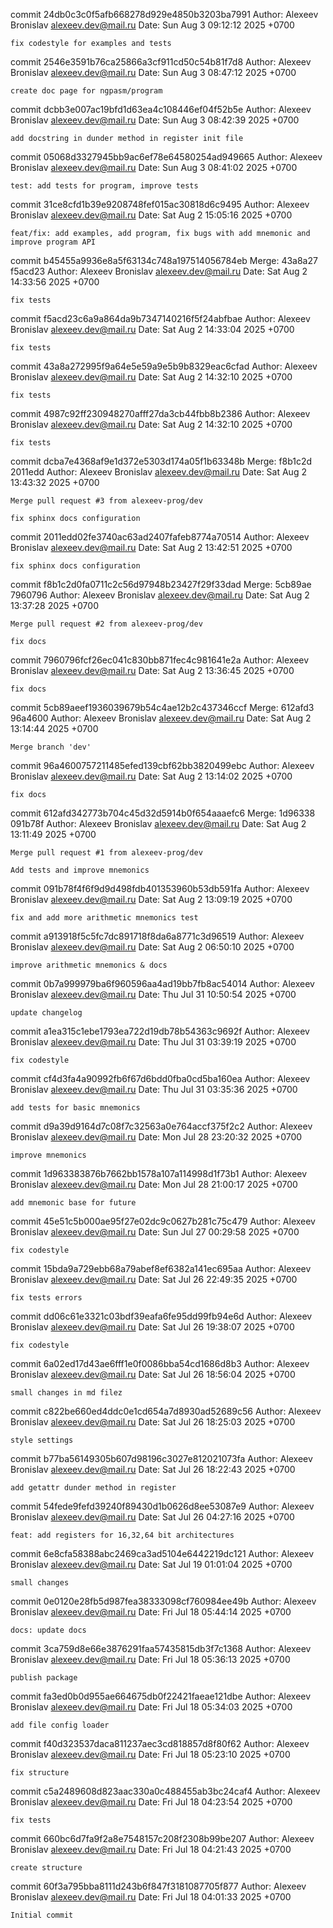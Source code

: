 commit 24db0c3c0f5afb668278d929e4850b3203ba7991
Author: Alexeev Bronislav <alexeev.dev@mail.ru>
Date:   Sun Aug 3 09:12:12 2025 +0700

    fix codestyle for examples and tests

commit 2546e3591b76ca25866a3cf911cd50c54b81f7d8
Author: Alexeev Bronislav <alexeev.dev@mail.ru>
Date:   Sun Aug 3 08:47:12 2025 +0700

    create doc page for ngpasm/program

commit dcbb3e007ac19bfd1d63ea4c108446ef04f52b5e
Author: Alexeev Bronislav <alexeev.dev@mail.ru>
Date:   Sun Aug 3 08:42:39 2025 +0700

    add docstring in dunder method in register init file

commit 05068d3327945bb9ac6ef78e64580254ad949665
Author: Alexeev Bronislav <alexeev.dev@mail.ru>
Date:   Sun Aug 3 08:41:02 2025 +0700

    test: add tests for program, improve tests

commit 31ce8cfd1b39e9208748fef015ac30818d6c9495
Author: Alexeev Bronislav <alexeev.dev@mail.ru>
Date:   Sat Aug 2 15:05:16 2025 +0700

    feat/fix: add examples, add program, fix bugs with add mnemonic and improve program API

commit b45455a9936e8a5f63134c748a197514056784eb
Merge: 43a8a27 f5acd23
Author: Alexeev Bronislav <alexeev.dev@mail.ru>
Date:   Sat Aug 2 14:33:56 2025 +0700

    fix tests

commit f5acd23c6a9a864da9b7347140216f5f24abfbae
Author: Alexeev Bronislav <alexeev.dev@mail.ru>
Date:   Sat Aug 2 14:33:04 2025 +0700

    fix tests

commit 43a8a272995f9a64e5e59a9e5b9b8329eac6cfad
Author: Alexeev Bronislav <alexeev.dev@mail.ru>
Date:   Sat Aug 2 14:32:10 2025 +0700

    fix tests

commit 4987c92ff230948270afff27da3cb44fbb8b2386
Author: Alexeev Bronislav <alexeev.dev@mail.ru>
Date:   Sat Aug 2 14:32:10 2025 +0700

    fix tests

commit dcba7e4368af9e1d372e5303d174a05f1b63348b
Merge: f8b1c2d 2011edd
Author: Alexeev Bronislav <alexeev.dev@mail.ru>
Date:   Sat Aug 2 13:43:32 2025 +0700

    Merge pull request #3 from alexeev-prog/dev
    
    fix sphinx docs configuration

commit 2011edd02fe3740ac63ad2407fafeb8774a70514
Author: Alexeev Bronislav <alexeev.dev@mail.ru>
Date:   Sat Aug 2 13:42:51 2025 +0700

    fix sphinx docs configuration

commit f8b1c2d0fa0711c2c56d97948b23427f29f33dad
Merge: 5cb89ae 7960796
Author: Alexeev Bronislav <alexeev.dev@mail.ru>
Date:   Sat Aug 2 13:37:28 2025 +0700

    Merge pull request #2 from alexeev-prog/dev
    
    fix docs

commit 7960796fcf26ec041c830bb871fec4c981641e2a
Author: Alexeev Bronislav <alexeev.dev@mail.ru>
Date:   Sat Aug 2 13:36:45 2025 +0700

    fix docs

commit 5cb89aeef1936039679b54c4ae12b2c437346ccf
Merge: 612afd3 96a4600
Author: Alexeev Bronislav <alexeev.dev@mail.ru>
Date:   Sat Aug 2 13:14:44 2025 +0700

    Merge branch 'dev'

commit 96a4600757211485efed139cbf62bb3820499ebc
Author: Alexeev Bronislav <alexeev.dev@mail.ru>
Date:   Sat Aug 2 13:14:02 2025 +0700

    fix docs

commit 612afd342773b704c45d32d5914b0f654aaaefc6
Merge: 1d96338 091b78f
Author: Alexeev Bronislav <alexeev.dev@mail.ru>
Date:   Sat Aug 2 13:11:49 2025 +0700

    Merge pull request #1 from alexeev-prog/dev
    
    Add tests and improve mnemonics

commit 091b78f4f6f9d9d498fdb401353960b53db591fa
Author: Alexeev Bronislav <alexeev.dev@mail.ru>
Date:   Sat Aug 2 13:09:19 2025 +0700

    fix and add more arithmetic mnemonics test

commit a913918f5c5fc7dc891718f8da6a8771c3d96519
Author: Alexeev Bronislav <alexeev.dev@mail.ru>
Date:   Sat Aug 2 06:50:10 2025 +0700

    improve arithmetic mnemonics & docs

commit 0b7a999979ba6f960596aa4ad19bb7fb8ac54014
Author: Alexeev Bronislav <alexeev.dev@mail.ru>
Date:   Thu Jul 31 10:50:54 2025 +0700

    update changelog

commit a1ea315c1ebe1793ea722d19db78b54363c9692f
Author: Alexeev Bronislav <alexeev.dev@mail.ru>
Date:   Thu Jul 31 03:39:19 2025 +0700

    fix codestyle

commit cf4d3fa4a90992fb6f67d6bdd0fba0cd5ba160ea
Author: Alexeev Bronislav <alexeev.dev@mail.ru>
Date:   Thu Jul 31 03:35:36 2025 +0700

    add tests for basic mnemonics

commit d9a39d9164d7c08f7c32563a0e764accf375f2c2
Author: Alexeev Bronislav <alexeev.dev@mail.ru>
Date:   Mon Jul 28 23:20:32 2025 +0700

    improve mnemonics

commit 1d963383876b7662bb1578a107a114998d1f73b1
Author: Alexeev Bronislav <alexeev.dev@mail.ru>
Date:   Mon Jul 28 21:00:17 2025 +0700

    add mnemonic base for future

commit 45e51c5b000ae95f27e02dc9c0627b281c75c479
Author: Alexeev Bronislav <alexeev.dev@mail.ru>
Date:   Sun Jul 27 00:29:58 2025 +0700

    fix codestyle

commit 15bda9a729ebb68a79abef8ef6382a141ec695aa
Author: Alexeev Bronislav <alexeev.dev@mail.ru>
Date:   Sat Jul 26 22:49:35 2025 +0700

    fix tests errors

commit dd06c61e3321c03bdf39eafa6fe95dd99fb94e6d
Author: Alexeev Bronislav <alexeev.dev@mail.ru>
Date:   Sat Jul 26 19:38:07 2025 +0700

    fix codestyle

commit 6a02ed17d43ae6fff1e0f0086bba54cd1686d8b3
Author: Alexeev Bronislav <alexeev.dev@mail.ru>
Date:   Sat Jul 26 18:56:04 2025 +0700

    small changes in md filez

commit c822be660ed4ddc0e1cd654a7d8930ad52689c56
Author: Alexeev Bronislav <alexeev.dev@mail.ru>
Date:   Sat Jul 26 18:25:03 2025 +0700

    style settings

commit b77ba56149305b607d98196c3027e812021073fa
Author: Alexeev Bronislav <alexeev.dev@mail.ru>
Date:   Sat Jul 26 18:22:43 2025 +0700

    add getattr dunder method in register

commit 54fede9fefd39240f89430d1b0626d8ee53087e9
Author: Alexeev Bronislav <alexeev.dev@mail.ru>
Date:   Sat Jul 26 04:27:16 2025 +0700

    feat: add registers for 16,32,64 bit architectures

commit 6e8cfa58388abc2469ca3ad5104e6442219dc121
Author: Alexeev Bronislav <alexeev.dev@mail.ru>
Date:   Sat Jul 19 01:01:04 2025 +0700

    small changes

commit 0e0120e28fb5d987fea38333098cf760984ee49b
Author: Alexeev Bronislav <alexeev.dev@mail.ru>
Date:   Fri Jul 18 05:44:14 2025 +0700

    docs: update docs

commit 3ca759d8e66e3876291faa57435815db3f7c1368
Author: Alexeev Bronislav <alexeev.dev@mail.ru>
Date:   Fri Jul 18 05:36:13 2025 +0700

    publish package

commit fa3ed0b0d955ae664675db0f22421faeae121dbe
Author: Alexeev Bronislav <alexeev.dev@mail.ru>
Date:   Fri Jul 18 05:34:03 2025 +0700

    add file config loader

commit f40d323537daca811237aec3cd818857d8f80f62
Author: Alexeev Bronislav <alexeev.dev@mail.ru>
Date:   Fri Jul 18 05:23:10 2025 +0700

    fix structure

commit c5a2489608d823aac330a0c488455ab3bc24caf4
Author: Alexeev Bronislav <alexeev.dev@mail.ru>
Date:   Fri Jul 18 04:23:54 2025 +0700

    fix tests

commit 660bc6d7fa9f2a8e7548157c208f2308b99be207
Author: Alexeev Bronislav <alexeev.dev@mail.ru>
Date:   Fri Jul 18 04:21:43 2025 +0700

    create structure

commit 60f3a795bba8111d243b6f847f3181087705f877
Author: Alexeev Bronislav <alexeev.dev@mail.ru>
Date:   Fri Jul 18 04:01:33 2025 +0700

    Initial commit
